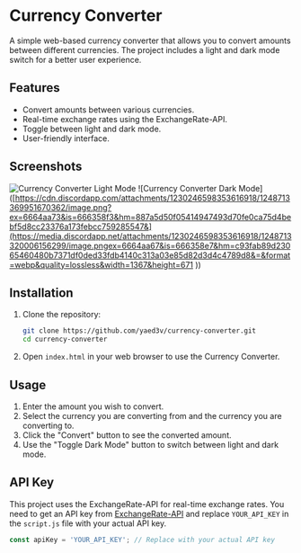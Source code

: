 # Currency Converter

A simple web-based currency converter that allows you to convert amounts between different currencies. The project includes a light and dark mode switch for a better user experience.

## Features

- Convert amounts between various currencies.
- Real-time exchange rates using the ExchangeRate-API.
- Toggle between light and dark mode.
- User-friendly interface.

## Screenshots

![Currency Converter Light Mode](https://media.discordapp.net/attachments/1230246598353616918/1248713369951670362/image.png?ex=6664aa73&is=666358f3&hm=887a5d50f05414947493d70fe0ca75d4bebf5d8cc23376a173febcc759285547&=&format=webp&quality=lossless&width=1436&height=671)
![Currency Converter Dark Mode]([https://cdn.discordapp.com/attachments/1230246598353616918/1248713369951670362/image.png?ex=6664aa73&is=666358f3&hm=887a5d50f05414947493d70fe0ca75d4bebf5d8cc23376a173febcc759285547&](https://media.discordapp.net/attachments/1230246598353616918/1248713320006156299/image.pngex=6664aa67&is=666358e7&hm=c93fab89d23065460480b7371df0ded33fdb4140c313a03e85d82d3d4c4789d8&=&format=webp&quality=lossless&width=1367&height=671
))

## Installation

1. Clone the repository:
    ```bash
    git clone https://github.com/yaed3v/currency-converter.git
    cd currency-converter
    ```

2. Open `index.html` in your web browser to use the Currency Converter.

## Usage

1. Enter the amount you wish to convert.
2. Select the currency you are converting from and the currency you are converting to.
3. Click the "Convert" button to see the converted amount.
4. Use the "Toggle Dark Mode" button to switch between light and dark mode.

## API Key

This project uses the ExchangeRate-API for real-time exchange rates. You need to get an API key from [ExchangeRate-API](https://www.exchangerate-api.com/) and replace `YOUR_API_KEY` in the `script.js` file with your actual API key.

```javascript
const apiKey = 'YOUR_API_KEY'; // Replace with your actual API key

